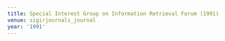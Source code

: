 ```yaml
---
title: Special Interest Group on Information Retrieval Forum (1991)
venue: sigirjournals_journal
year: '1991'
---
```

